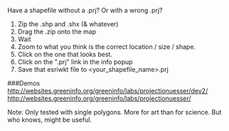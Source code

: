Have a shapefile without a .prj? Or with a wrong .prj?

1. Zip the .shp and .shx (& whatever)
2. Drag the .zip onto the map
3. Wait
4. Zoom to what you think is the correct location / size / shape.
5. Click on the one that looks best.
6. Click on the ".prj" link in the info popup
7. Save that esriwkt file to <your_shapefile_name>.prj

###Demos
http://websites.greeninfo.org/greeninfo/labs/projectionuesser/dev2/
http://websites.greeninfo.org/greeninfo/labs/projectionuesser/

Note:
Only tested with single polygons.
More for art than for science.
But who knows, might be useful.
